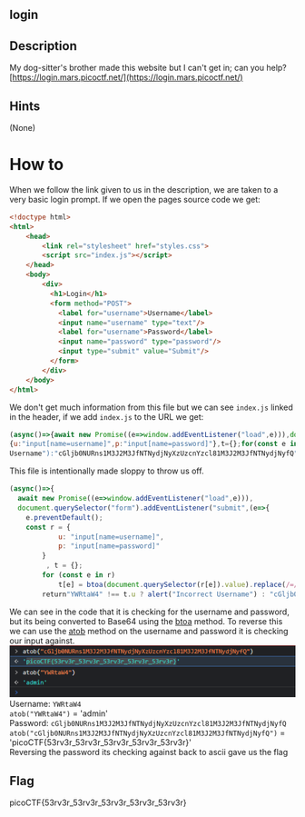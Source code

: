 ## login

## Description
My dog-sitter's brother made this website but I can't get in; can you help? <br>
[https://login.mars.picoctf.net/](https://login.mars.picoctf.net/)

## Hints
(None)

# How to
When we follow the link given to us in the description, we are taken to a very basic login prompt.
If we open the pages source code we get: 
```html
<!doctype html>
<html>
    <head>
        <link rel="stylesheet" href="styles.css">
        <script src="index.js"></script>
    </head>
    <body>
        <div>
          <h1>Login</h1>
          <form method="POST">
            <label for="username">Username</label>
            <input name="username" type="text"/>
            <label for="username">Password</label>
            <input name="password" type="password"/>
            <input type="submit" value="Submit"/>
          </form>
        </div>
    </body>
</html>
```
We don't get much information from this file but we can see `index.js` linked in the header, if we add `index.js` to the URL we get:
```js
(async()=>{await new Promise((e=>window.addEventListener("load",e))),document.querySelector("form").addEventListener("submit",(e=>{e.preventDefault();const r=
{u:"input[name=username]",p:"input[name=password]"},t={};for(const e in r)t[e]=btoa(document.querySelector(r[e]).value).replace(/=/g,"");return"YWRtaW4"!==t.u?alert("Incorrect
Username"):"cGljb0NURns1M3J2M3JfNTNydjNyXzUzcnYzcl81M3J2M3JfNTNydjNyfQ"!==t.p?alert("Incorrect Password"):void alert(`Correct Password! Your flag is ${atob(t.p)}.`)}))})();
```
This file is intentionally made sloppy to throw us off.
```js
(async()=>{
  await new Promise((e=>window.addEventListener("load",e))),
  document.querySelector("form").addEventListener("submit",(e=>{
    e.preventDefault();
    const r = {
            u: "input[name=username]",
            p: "input[name=password]"
        }
         , t = {};
        for (const e in r)
            t[e] = btoa(document.querySelector(r[e]).value).replace(/=/g, "");
        return"YWRtaW4" !== t.u ? alert("Incorrect Username") : "cGljb0NURns1M3J2M3JfNTNydjNyXzUzcnYzcl81M3J2M3JfNTNydjNyfQ" !== t.p ? alert("Incorrect Password") : void alert(`Correct Password! Your flag is ${atob(t.p)}.`)}))})();
```
We can see in the code that it is checking for the username and password, but its being converted to Base64 using the [btoa](https://developer.mozilla.org/en-US/docs/Web/API/btoa) method.
To reverse this we can use the [atob](https://developer.mozilla.org/en-US/docs/Web/API/atob) method on the username and password it is checking our input against.<br>
![console](./login-console.PNG) <br>
Username: `YWRtaW4` <br>
`atob("YWRtaW4")` = 'admin' <br>
Password: `cGljb0NURns1M3J2M3JfNTNydjNyXzUzcnYzcl81M3J2M3JfNTNydjNyfQ` <br>
`atob("cGljb0NURns1M3J2M3JfNTNydjNyXzUzcnYzcl81M3J2M3JfNTNydjNyfQ")` = 'picoCTF{53rv3r_53rv3r_53rv3r_53rv3r_53rv3r}' <br>
Reversing the password its checking against back to ascii gave us the flag

## Flag 
picoCTF{53rv3r_53rv3r_53rv3r_53rv3r_53rv3r}
